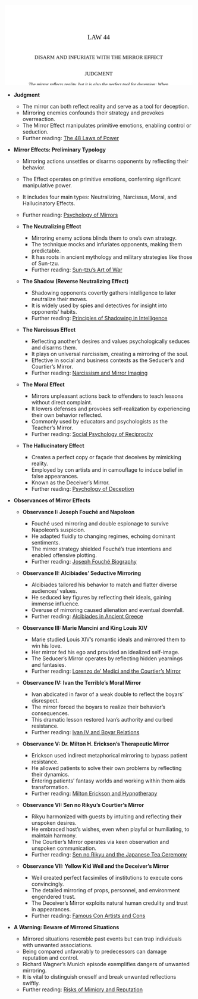 ![44-mirror-effect](44-mirror-effect.best.png)

- **Judgment**
  - The mirror can both reflect reality and serve as a tool for deception.
  - Mirroring enemies confounds their strategy and provokes overreaction.
  - The Mirror Effect manipulates primitive emotions, enabling control or seduction.
  - Further reading: [The 48 Laws of Power](https://en.wikipedia.org/wiki/The_48_Laws_of_Power)

- **Mirror Effects: Preliminary Typology**
  - Mirroring actions unsettles or disarms opponents by reflecting their behavior.
  - The Effect operates on primitive emotions, conferring significant manipulative power.
  - It includes four main types: Neutralizing, Narcissus, Moral, and Hallucinatory Effects.
  - Further reading: [Psychology of Mirrors](https://www.psychologytoday.com/us/blog/science-choice/201103/the-psychology-mirroring)

  - **The Neutralizing Effect**
    - Mirroring enemy actions blinds them to one’s own strategy.
    - The technique mocks and infuriates opponents, making them predictable.
    - It has roots in ancient mythology and military strategies like those of Sun-tzu.
    - Further reading: [Sun-tzu’s Art of War](https://suntzusaid.com/)

  - **The Shadow (Reverse Neutralizing Effect)**
    - Shadowing opponents covertly gathers intelligence to later neutralize their moves.
    - It is widely used by spies and detectives for insight into opponents’ habits.
    - Further reading: [Principles of Shadowing in Intelligence](https://www.cia.gov/readingroom/document/cia-rdp80r01443r017900030001-1)

  - **The Narcissus Effect**
    - Reflecting another’s desires and values psychologically seduces and disarms them.
    - It plays on universal narcissism, creating a mirroring of the soul.
    - Effective in social and business contexts as the Seducer’s and Courtier’s Mirror.
    - Further reading: [Narcissism and Mirror Imaging](https://www.psychologytoday.com/us/blog/the-narcissism-epidemic/201402/the-power-mirror-narcissism)

  - **The Moral Effect**
    - Mirrors unpleasant actions back to offenders to teach lessons without direct complaint.
    - It lowers defenses and provokes self-realization by experiencing their own behavior reflected.
    - Commonly used by educators and psychologists as the Teacher’s Mirror.
    - Further reading: [Social Psychology of Reciprocity](https://www.simplypsychology.org/reciprocity.html)

  - **The Hallucinatory Effect**
    - Creates a perfect copy or façade that deceives by mimicking reality.
    - Employed by con artists and in camouflage to induce belief in false appearances.
    - Known as the Deceiver’s Mirror.
    - Further reading: [Psychology of Deception](https://www.apa.org/monitor/2017/05/cover-deception)

- **Observances of Mirror Effects**
  - **Observance I: Joseph Fouché and Napoleon**
    - Fouché used mirroring and double espionage to survive Napoleon’s suspicion.
    - He adapted fluidly to changing regimes, echoing dominant sentiments.
    - The mirror strategy shielded Fouché’s true intentions and enabled offensive plotting.
    - Further reading: [Joseph Fouché Biography](https://www.britannica.com/biography/Joseph-Fouche)

  - **Observance II: Alcibiades’ Seductive Mirroring**
    - Alcibiades tailored his behavior to match and flatter diverse audiences’ values.
    - He seduced key figures by reflecting their ideals, gaining immense influence.
    - Overuse of mirroring caused alienation and eventual downfall.
    - Further reading: [Alcibiades in Ancient Greece](https://www.ancient.eu/Alcibiades/)

  - **Observance III: Marie Mancini and King Louis XIV**
    - Marie studied Louis XIV’s romantic ideals and mirrored them to win his love.
    - Her mirror fed his ego and provided an idealized self-image.
    - The Seducer’s Mirror operates by reflecting hidden yearnings and fantasies.
    - Further reading: [Lorenzo de’ Medici and the Courtier’s Mirror](https://www.britannica.com/biography/Lorenzo-de-Medici)

  - **Observance IV: Ivan the Terrible’s Moral Mirror**
    - Ivan abdicated in favor of a weak double to reflect the boyars’ disrespect.
    - The mirror forced the boyars to realize their behavior’s consequences.
    - This dramatic lesson restored Ivan’s authority and curbed resistance.
    - Further reading: [Ivan IV and Boyar Relations](https://www.britannica.com/biography/Ivan-the-Terrible)

  - **Observance V: Dr. Milton H. Erickson’s Therapeutic Mirror**
    - Erickson used indirect metaphorical mirroring to bypass patient resistance.
    - He allowed patients to solve their own problems by reflecting their dynamics.
    - Entering patients’ fantasy worlds and working within them aids transformation.
    - Further reading: [Milton Erickson and Hypnotherapy](https://www.erickson-foundation.org/milton-erickson/)

  - **Observance VI: Sen no Rikyu’s Courtier’s Mirror**
    - Rikyu harmonized with guests by intuiting and reflecting their unspoken desires.
    - He embraced host’s wishes, even when playful or humiliating, to maintain harmony.
    - The Courtier’s Mirror operates via keen observation and unspoken communication.
    - Further reading: [Sen no Rikyu and the Japanese Tea Ceremony](https://www.britannica.com/biography/Sen-no-Rikyu)

  - **Observance VII: Yellow Kid Weil and the Deceiver’s Mirror**
    - Weil created perfect facsimiles of institutions to execute cons convincingly.
    - The detailed mirroring of props, personnel, and environment engendered trust.
    - The Deceiver’s Mirror exploits natural human credulity and trust in appearances.
    - Further reading: [Famous Con Artists and Cons](https://www.britannica.com/topic/con-artist)

- **A Warning: Beware of Mirrored Situations**
  - Mirrored situations resemble past events but can trap individuals with unwanted associations.
  - Being compared unfavorably to predecessors can damage reputation and control.
  - Richard Wagner’s Munich episode exemplifies dangers of unwanted mirroring.
  - It is vital to distinguish oneself and break unwanted reflections swiftly.
  - Further reading: [Risks of Mimicry and Reputation](https://hbr.org/2015/12/the-danger-of-being-assigned-a-label)
